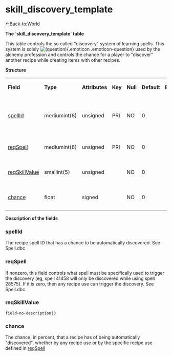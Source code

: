 # skill\_discovery\_template

[<-Back-to:World](database-world.md)

**The \`skill\_discovery\_template\` table**

This table controls the so called "discovery" system of learning spells. This system is solely ![(question)](images/icons/emoticons/help_16.png){.emoticon .emoticon-question} used by the alchemy profession and controls the chance for a player to "discover" another recipe while creating items with other recipes.

**Structure**

<table>
<colgroup>
<col width="12%" />
<col width="12%" />
<col width="12%" />
<col width="12%" />
<col width="12%" />
<col width="12%" />
<col width="12%" />
<col width="12%" />
</colgroup>
<tbody>
<tr class="odd">
<td><p><strong>Field</strong></p></td>
<td><p><strong>Type</strong></p></td>
<td><p><strong>Attributes</strong></p></td>
<td><p><strong>Key</strong></p></td>
<td><p><strong>Null</strong></p></td>
<td><p><strong>Default</strong></p></td>
<td><p><strong>Extra</strong></p></td>
<td><p><strong>Comment</strong></p></td>
</tr>
<tr class="even">
<td><p><a href="#spellId">spellId</a></p></td>
<td><p>mediumint(8)</p></td>
<td><p>unsigned</p></td>
<td><p>PRI</p></td>
<td><p>NO</p></td>
<td><p>0</p></td>
<td><p> </p></td>
<td><p>SpellId of the discoverable spell</p></td>
</tr>
<tr class="odd">
<td><p><a href="#reqSpell">reqSpell</a></p></td>
<td><p>mediumint(8)</p></td>
<td><p>unsigned</p></td>
<td><p>PRI</p></td>
<td><p>NO</p></td>
<td><p>0</p></td>
<td><p> </p></td>
<td><p>spell requirement</p></td>
</tr>
<tr class="even">
<td><p><a href="#reqSkillValue">reqSkillValue</a></p></td>
<td><p>smallint(5)</p></td>
<td><p>unsigned</p></td>
<td><p> </p></td>
<td><p>NO</p></td>
<td><p>0</p></td>
<td><p> </p></td>
<td><p>skill points requirement</p></td>
</tr>
<tr class="odd">
<td><p><a href="#chance">chance</a></p></td>
<td><p>float</p></td>
<td><p>signed</p></td>
<td><p> </p></td>
<td><p>NO</p></td>
<td><p>0</p></td>
<td><p> </p></td>
<td><p>chance to discover</p></td>
</tr>
</tbody>
</table>

**Description of the fields**

### spellId

The recipe spell ID that has a chance to be automatically discovered. See Spell.dbc

### reqSpell

If nonzero, this field controls what spell must be specifically used to trigger the discovery (eg, spell 41458 will only be discovered while using spell 28575). If it is zero, then any recipe use can trigger the discovery. See Spell.dbc

### reqSkillValue

`field-no-description|3`

### chance

The chance, in percent, that a recipe has of being automatically "discovered", whether by any recipe use or by the specific recipe use defined in [reqSpell](#skill_discovery_template-reqSpell)
